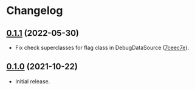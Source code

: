 # Changelog

## [0.1.1] (2022-05-30)
- Fix check superclasses for flag class in DebugDataSource ([7ceec7e](https://github.com/qiwi/FeatureToggle/commit/7ceec7e823b6a2403a56be341eadc778294e61be)).

## [0.1.0] (2021-10-22)
- Initial release.

[0.1.1]: https://github.com/qiwi/FeatureToggle/releases/tag/0.1.1
[0.1.0]: https://github.com/qiwi/FeatureToggle/releases/tag/0.1.0
